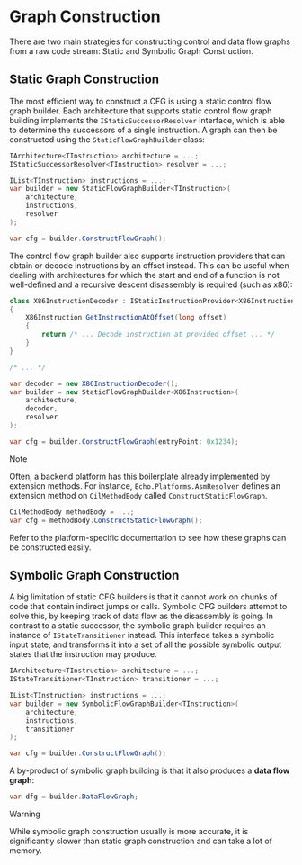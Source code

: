 # Graph Construction

There are two main strategies for constructing control and data flow graphs from a raw code stream: Static and Symbolic Graph Construction.


## Static Graph Construction

The most efficient way to construct a CFG is using a static control flow graph builder.
Each architecture that supports static control flow graph building implements the `IStaticSuccessorResolver` interface, which is able to determine the successors of a single instruction.
A graph can then be constructed using the `StaticFlowGraphBuilder` class:

```csharp
IArchitecture<TInstruction> architecture = ...;
IStaticSuccessorResolver<TInstruction> resolver = ...;

IList<TInstruction> instructions = ...;
var builder = new StaticFlowGraphBuilder<TInstruction>(
    architecture, 
    instructions, 
    resolver
);

var cfg = builder.ConstructFlowGraph();
```

The control flow graph builder also supports instruction providers that can obtain or decode instructions by an offset instead.
This can be useful when dealing with architectures for which the start and end of a function is not well-defined and a recursive descent disassembly is required (such as x86):

```csharp
class X86InstructionDecoder : IStaticInstructionProvider<X86Instruction>
{
    X86Instruction GetInstructionAtOffset(long offset) 
    {
        return /* ... Decode instruction at provided offset ... */
    }
}

/* ... */ 

var decoder = new X86InstructionDecoder();
var builder = new StaticFlowGraphBuilder<X86Instruction>(
    architecture, 
    decoder, 
    resolver
);

var cfg = builder.ConstructFlowGraph(entryPoint: 0x1234);
```

> [!NOTE]
> Often, a backend platform has this boilerplate already implemented by extension methods.
> For instance, `Echo.Platforms.AsmResolver` defines an extension method on `CilMethodBody` called `ConstructStaticFlowGraph`.
> ```csharp
> CilMethodBody methodBody = ...;
> var cfg = methodBody.ConstructStaticFlowGraph();
> ```
> Refer to the platform-specific documentation to see how these graphs can be constructed easily.


## Symbolic Graph Construction

A big limitation of static CFG builders is that it cannot work on chunks of code that contain indirect jumps or calls.
Symbolic CFG builders attempt to solve this, by keeping track of data flow as the disassembly is going.
In contrast to a static successor, the symbolic graph builder requires an instance of `IStateTransitioner` instead. 
This interface takes a symbolic input state, and transforms it into a set of all the possible symbolic output states that the instruction may produce.


```csharp
IArchitecture<TInstruction> architecture = ...;
IStateTransitioner<TInstruction> transitioner = ...;

IList<TInstruction> instructions = ...;
var builder = new SymbolicFlowGraphBuilder<TInstruction>(
    architecture, 
    instructions, 
    transitioner
);

var cfg = builder.ConstructFlowGraph();
```

A by-product of symbolic graph building is that it also produces a **data flow graph**:

```csharp
var dfg = builder.DataFlowGraph;
```


> [!WARNING]
> While symbolic graph construction usually is more accurate, it is significantly slower than static graph construction and can take a lot of memory.
